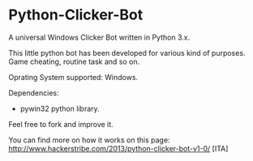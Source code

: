 # Python-Clicker-Bot
A universal Windows Clicker Bot written in  Python 3.x.

This little python bot has been developed for various kind of purposes. Game cheating, routine task and so on.

Oprating System supported: Windows.

Dependencies:
- pywin32 python library.

Feel free to fork and improve it.

You can find more on how it works on this page: http://www.hackerstribe.com/2013/python-clicker-bot-v1-0/ [ITA]
